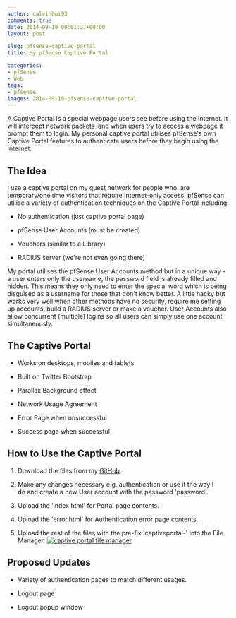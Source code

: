 ```yaml
---
author: calvinbui93
comments: true
date: 2014-09-19 00:01:27+00:00
layout: post

slug: pfsense-captive-portal
title: My pfSense Captive Portal

categories:
- pfSense
- Web
tags:
- pfsense
images: 2014-09-19-pfsense-captive-portal
---
```


A Captive Portal is a special webpage users see before using the Internet. It will intercept network packets  and when users try to access a webpage it prompt them to login. My personal captive portal utilises pfSense's own Captive Portal features to authenticate users before they begin using the Internet.

<!-- more -->


## The Idea


I use a captive portal on my guest network for people who  are temporary/one time visitors that require Internet-only access. pfSense can utilise a variety of authentication techniques on the Captive Portal including:



	
  * No authentication (just captive portal page)

	
  * pfSense User Accounts (must be created)

	
  * Vouchers (similar to a Library)

	
  * RADIUS server (we're not even going there)


My portal utilises the pfSense User Accounts method but in a unique way - a user enters only the username, the password field is already filled and hidden. This means they only need to enter the special word which is being disguised as a username for those that don't know better. A little hacky but works very well when other methods have no security, require me setting up accounts, build a RADIUS server or make a voucher. User Accounts also allow concurrent (multiple) logins so all users can simply use one account simultaneously.


## The Captive Portal





	
  * Works on desktops, mobiles and tablets

	
  * Built on Twitter Bootstrap

	
  * Parallax Background effect

	
  * Network Usage Agreement

	
  * Error Page when unsuccessful

	
  * Success page when successful




## How to Use the Captive Portal





	
  1. Download the files from my [GitHub](https://github.com/calvinbui/pfsense-captive-portal).

	
  2. Make any changes necessary e.g. authentication or use it the way I do and create a new User account with the password 'password'.

	
  3. Upload the 'index.html' for Portal page contents.

	
  4. Upload the 'error.html' for Authentication error page contents.

	
  5. Upload the rest of the files with the pre-fix 'captiveportal-' into the File Manager. [![captive portal file manager](http://calvinbuiblog.files.wordpress.com/2014/09/capture2.png)](http://calvinbuiblog.files.wordpress.com/2014/09/capture2.png)




## Proposed Updates





	
  * Variety of authentication pages to match different usages.

	
  * Logout page

	
  * Logout popup window


